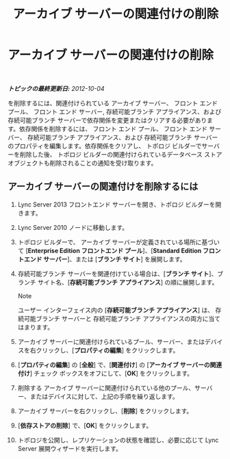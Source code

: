 ﻿---
title: アーカイブ サーバーの関連付けの削除
TOCTitle: アーカイブ サーバーの関連付けの削除
ms:assetid: dabac157-71ee-4afe-b0b6-4a083d165ffb
ms:mtpsurl: https://technet.microsoft.com/ja-jp/library/JJ721903(v=OCS.15)
ms:contentKeyID: 49887173
ms.date: 05/19/2016
mtps_version: v=OCS.15
ms.translationtype: HT
---

# アーカイブ サーバーの関連付けの削除

 

_**トピックの最終更新日:** 2012-10-04_

を削除するには、関連付けられている アーカイブ サーバー、 フロント エンド プール、 フロント エンド サーバー, 存続可能ブランチ アプライアンス、および 存続可能ブランチ サーバーで依存関係を変更またはクリアする必要があります。依存関係を削除するには、 フロント エンド プール、 フロント エンド サーバー、 存続可能ブランチ アプライアンス、および 存続可能ブランチ サーバーのプロパティを編集します。依存関係をクリアし、 トポロジ ビルダーでサーバーを削除した後、 トポロジ ビルダーの関連付けられているデータベース ストア オブジェクトも削除されることの通知を受け取ります。

## アーカイブ サーバーの関連付けを削除するには

1.  Lync Server 2013 フロントエンド サーバーを開き、トポロジ ビルダーを開きます。

2.  Lync Server 2010 ノードに移動します。

3.  トポロジ ビルダーで、 アーカイブ サーバーが定義されている場所に基づいて \[**Enterprise Edition フロントエンド プール**\]、\[**Standard Edition フロントエンド サーバー**\]、または \[**ブランチ サイト**\] を展開します。

4.  存続可能ブランチ サーバーを関連付けている場合は、\[**ブランチ サイト**\]、ブランチ サイト名、\[**存続可能ブランチ アプライアンス**\] の順に展開します。
    
    > [!NOTE]
    > ユーザー インターフェイス内の [<strong>存続可能ブランチ アプライアンス</strong>] は、 存続可能ブランチ サーバーと 存続可能ブランチ アプライアンスの両方に当てはまります。


5.  アーカイブ サーバーに関連付けられているプール、サーバー、またはデバイスを右クリックし、\[**プロパティの編集**\] をクリックします。

6.  \[**プロパティの編集**\] の \[**全般**\] で、\[**関連付け**\] の \[**アーカイブ サーバーの関連付け**\] チェック ボックスをオフにして、\[**OK**\] をクリックします。

7.  削除する アーカイブ サーバーに関連付けられている他のプール、サーバー、またはデバイスに対して、上記の手順を繰り返します。

8.  アーカイブ サーバーを右クリックし、\[**削除**\] をクリックします。

9.  \[**依存ストアの削除**\] で、\[**OK**\] をクリックします。

10. トポロジを公開し、レプリケーションの状態を確認し、必要に応じて Lync Server 展開ウィザードを実行します。

